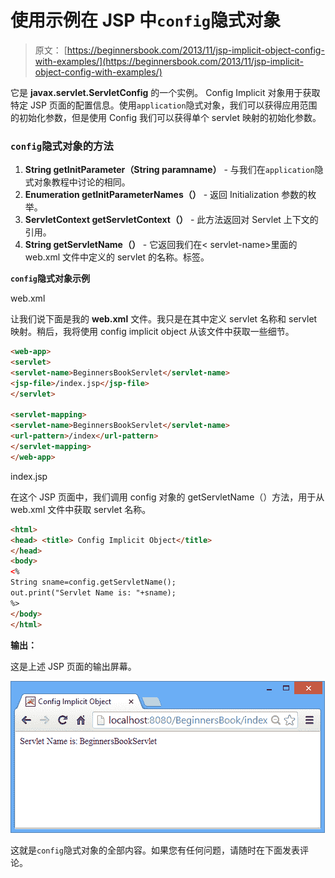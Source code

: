 # 使用示例在 JSP 中`config`隐式对象

> 原文： [https://beginnersbook.com/2013/11/jsp-implicit-object-config-with-examples/](https://beginnersbook.com/2013/11/jsp-implicit-object-config-with-examples/)

它是 **javax.servlet.ServletConfig** 的一个实例。 Config Implicit 对象用于获取特定 JSP 页面的配置信息。使用`application`隐式对象，我们可以获得应用范围的初始化参数，但是使用 Config 我们可以获得单个 servlet 映射的初始化参数。

### `config`隐式对象的方法

1.  **String getInitParameter（String paramname）** - 与我们在`application`隐式对象教程中讨论的相同。
2.  **Enumeration getInitParameterNames（）** - 返回 Initialization 参数的枚举。
3.  **ServletContext getServletContext（）** - 此方法返回对 Servlet 上下文的引用。
4.  **String getServletName（）** - 它返回我们在&lt; servlet-name&gt;里面的 web.xml 文件中定义的 servlet 的名称。标签。

**`config`隐式对象示例**

web.xml

让我们说下面是我的 **web.xml** 文件。我只是在其中定义 servlet 名称和 servlet 映射。稍后，我将使用 config implicit object 从该文件中获取一些细节。

```html
<web-app>
<servlet> 
<servlet-name>BeginnersBookServlet</servlet-name> 
<jsp-file>/index.jsp</jsp-file> 
</servlet> 

<servlet-mapping> 
<servlet-name>BeginnersBookServlet</servlet-name> 
<url-pattern>/index</url-pattern> 
</servlet-mapping> 
</web-app>
```

index.jsp

在这个 JSP 页面中，我们调用 config 对象的 getServletName（）方法，用于从 web.xml 文件中获取 servlet 名称。

```html
<html>
<head> <title> Config Implicit Object</title>
</head>
<body>
<% 
String sname=config.getServletName(); 
out.print("Servlet Name is: "+sname); 
%>
</body>
</html>
```

**输出：**

这是上述 JSP 页面的输出屏幕。

![config](img/9610caf21acdc03aa5f7ca3c3b8a1eb4.jpg)

这就是`config`隐式对象的全部内容。如果您有任何问题，请随时在下面发表评论。